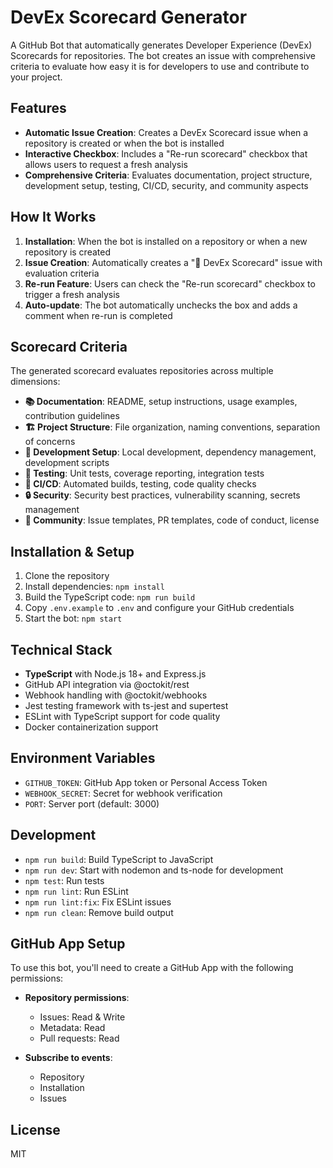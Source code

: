 # DevEx Scorecard Generator

A GitHub Bot that automatically generates Developer Experience (DevEx) Scorecards for repositories. The bot creates an issue with comprehensive criteria to evaluate how easy it is for developers to use and contribute to your project.

## Features

- **Automatic Issue Creation**: Creates a DevEx Scorecard issue when a repository is created or when the bot is installed
- **Interactive Checkbox**: Includes a "Re-run scorecard" checkbox that allows users to request a fresh analysis
- **Comprehensive Criteria**: Evaluates documentation, project structure, development setup, testing, CI/CD, security, and community aspects

## How It Works

1. **Installation**: When the bot is installed on a repository or when a new repository is created
2. **Issue Creation**: Automatically creates a "🎯 DevEx Scorecard" issue with evaluation criteria
3. **Re-run Feature**: Users can check the "Re-run scorecard" checkbox to trigger a fresh analysis
4. **Auto-update**: The bot automatically unchecks the box and adds a comment when re-run is completed

## Scorecard Criteria

The generated scorecard evaluates repositories across multiple dimensions:

- **📚 Documentation**: README, setup instructions, usage examples, contribution guidelines
- **🏗️ Project Structure**: File organization, naming conventions, separation of concerns
- **🔧 Development Setup**: Local development, dependency management, development scripts
- **🧪 Testing**: Unit tests, coverage reporting, integration tests
- **🚀 CI/CD**: Automated builds, testing, code quality checks
- **🔒 Security**: Security best practices, vulnerability scanning, secrets management
- **🤝 Community**: Issue templates, PR templates, code of conduct, license

## Installation & Setup

1. Clone the repository
2. Install dependencies: `npm install`
3. Build the TypeScript code: `npm run build`
4. Copy `.env.example` to `.env` and configure your GitHub credentials
5. Start the bot: `npm start`

## Technical Stack

- **TypeScript** with Node.js 18+ and Express.js
- GitHub API integration via @octokit/rest
- Webhook handling with @octokit/webhooks
- Jest testing framework with ts-jest and supertest
- ESLint with TypeScript support for code quality
- Docker containerization support

## Environment Variables

- `GITHUB_TOKEN`: GitHub App token or Personal Access Token
- `WEBHOOK_SECRET`: Secret for webhook verification
- `PORT`: Server port (default: 3000)

## Development

- `npm run build`: Build TypeScript to JavaScript
- `npm run dev`: Start with nodemon and ts-node for development
- `npm test`: Run tests
- `npm run lint`: Run ESLint
- `npm run lint:fix`: Fix ESLint issues
- `npm run clean`: Remove build output

## GitHub App Setup

To use this bot, you'll need to create a GitHub App with the following permissions:

- **Repository permissions**:
  - Issues: Read & Write
  - Metadata: Read
  - Pull requests: Read

- **Subscribe to events**:
  - Repository
  - Installation
  - Issues

## License

MIT
